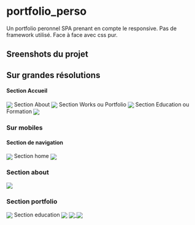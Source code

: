 # portfolio_perso
 
 Un portfolio peronnel SPA prenant en compte le responsive. 
 Pas de framework utilisé. Face à face avec css pur.
 
 ## Sreenshots du projet
 
 ## Sur grandes résolutions
#### Section Accueil 
   <img align="center" src="https://github.com/alban-okoby/images_projects/blob/main/template_portfolio/home.JPG" />
Section About 
   <img align="center" src="https://github.com/alban-okoby/images_projects/blob/main/template_portfolio/about.JPG" />
Section Works ou Portfolio
   <img align="center" src="https://github.com/alban-okoby/images_projects/blob/main/template_portfolio/portfolio.JPG" />
 Section Education ou Formation
   <img align="center" src="https://github.com/alban-okoby/images_projects/blob/main/template_portfolio/education.JPG" />
   
### Sur mobiles
#### Section de navigation
   <img align="center" src="https://github.com/alban-okoby/images_projects/blob/main/template_portfolio/sm_header.jpg" />
Section home
   <img align="center" src="https://github.com/alban-okoby/images_projects/blob/main/template_portfolio/sm_home.jpg" />
   
### Section about
 <img align="center" src="https://github.com/alban-okoby/images_projects/blob/main/template_portfolio/sm_about.JPG" />
 
### Section portfolio
   <img align="center" src="https://github.com/alban-okoby/images_projects/blob/main/template_portfolio/sm_portfolio.JPG" />
Section education
   <img align="center" src="https://github.com/alban-okoby/images_projects/blob/main/template_portfolio/sm_education.JPG" />
   
 <a href="https://github.com/alban-okoby/images_projects">
  <img align="center" src="https://github-readme-stats.vercel.app/api/pin/?username=alban-okoby&repo=images_projects/" />
</a>
 <a href="https://github.com/alban-okoby/images_projects">
  <img align="center" src="https://github-readme-stats.vercel.app/api/pin/?username=alban-okoby&repo=alban-okoby/images_projects/tree/main/template_portfolio" />
</a>
   
    


